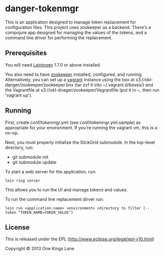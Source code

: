 # danger-tokenmgr

This is an application designed to manage token replacement for
configuration files. This project uses zookeeper as a
backend. There's a compojure app designed for managing the values of
the tokens, and a command line driver for performing the replacement.

## Prerequisites

You will need [Leiningen][1] 1.7.0 or above installed.

You also need to have [zookeeper][2] installed, configured, and
running. Alternatively, you can set up a [vagrant][3] instance using
the box at s3://okl-danger/zookeeper/zookeeper.box (tar zxf it into
~/.vagrant.d/boxes/) and the Vagrantfile at
s3://okl-dnager/zookeeper/Vagrantfile (put it in ~, then run 'vagrant up').

[1]: https://github.com/technomancy/leiningen
[2]: http://zookeeper.apache.org
[3]: http://www.vagrantup.com/

## Running

First, create conf/tokenmgr.yml (see conf/tokenmgr.yml.sample) as
appropriate for your environment. If you're running the vagrant vm,
this is a no-op.

Next, you must properly initialize the SlickGrid submodule. In the
top-level directory, run:
 - git submodule init
 - git submodule update

To start a web server for the application, run:

    lein ring server

This allows you to run the UI and manage tokens and values.

To run the command line replacement dirver run:

    lein run <application-name> <environment> <directory to filter [--token "TOKEN_NAME=TOKEN_VALUE"]

## License

This is released under the EPL (http://www.eclipse.org/legal/epl-v10.html)

Copyright © 2013 One Kings Lane
